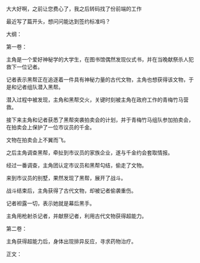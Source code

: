 大大好啊，之前让您费心了，我之后转码找了份前端的工作

最近写了篇开头，想问问能达到签约标准吗？



大纲：

第一卷：

主角是一个爱好神秘学的大学生，在图书馆偶然发现仪式书，并在当晚献祭杀人犯救下一位记者。

记者表示黑帮正在追逐着一件具有神秘力量的古代文物，主角也想获得该文物，于是和记者组队潜入黑帮。

潜入过程中被发现，主角和黑帮交火，关键时刻被主角在政府工作的青梅竹马营救。

接下来主角和记者获悉了黑帮突袭拍卖会的计划，并于青梅竹马组队参加拍卖会，在拍卖会上保护了一位市议员的千金。

文物在拍卖会上不翼而飞。

之后主角调查黑帮，牵扯到市议员的家族企业，遂与千金约会套取情报。

经过一番调查，主角团认定市议员和黑帮勾结，偷走了文物。

来到市议员的别墅，果然发现了黑帮，展开了战斗。

战斗结束后，主角获得了古代文物，却被记者偷袭重伤。

记者袒露一切，表示她就是幕后黑手。

主角用枪射杀记者，并献祭记者，利用古代文物获得超能力。


第二卷：

主角获得超能力后，身体出现排异反应，寻求药物治疗。



正文：


